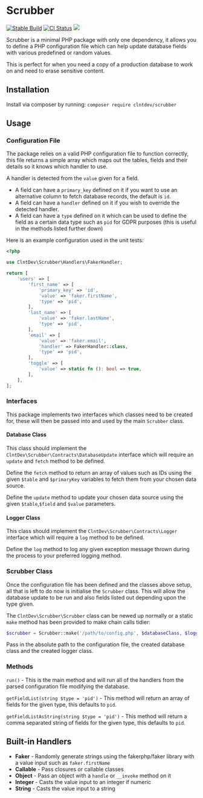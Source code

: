 # Scrubber
<p>
<a href="https://packagist.org/packages/clntdev/scrubber"><img src="https://poser.pugx.org/clntdev/scrubber/version" alt="Stable Build" /></a>
<a href="https://github.com/clnt/scrubber/actions"><img src="https://github.com/clnt/scrubber/actions/workflows/.github-actions.yml/badge.svg" alt="CI Status" /></a>
<a href="https://codecov.io/gh/clnt/scrubber"><img src="https://codecov.io/gh/clnt/scrubber/branch/production/graph/badge.svg?token=S2VO0QHCP8"/></a>
</p>
Scrubber is a minimal PHP package with only one dependency, it allows you to define a PHP configuration file which can help update database fields with various predefined or random values.

This is perfect for when you need a copy of a production database to work on and need to erase sensitive content.

## Installation

Install via composer by running: `composer require clntdev/scrubber`

## Usage

### Configuration File

The package relies on a valid PHP configuration file to function correctly, this file returns a simple array which maps out the tables, fields and their details so it knows which handler to use.

A handler is detected from the `value` given for a field.

- A field can have a `primary_key` defined on it if you want to use an alternative column to fetch database records, the default is `id`.
- A field can have a `handler` defined on it if you wish to override the detected handler.
- A field can have a `type` defined on it which can be used to define the field as a certain data type such as `pid` for GDPR purposes (this is useful in the methods listed further down)

Here is an example configuration used in the unit tests:

```php
<?php

use ClntDev\Scrubber\Handlers\FakerHandler;

return [
    'users' => [
        'first_name' => [
            'primary_key' => 'id',
            'value' => 'faker.firstName',
            'type' => 'pid',
        ],
        'last_name' => [
            'value' => 'faker.lastName',
            'type' => 'pid',
        ],
        'email' => [
            'value' => 'faker.email',
            'handler' => FakerHandler::class,
            'type' => 'pid',
        ],
        'toggle' => [
            'value' => static fn (): bool => true,
        ],
    ],
];
```

### Interfaces

This package implements two interfaces which classes need to be created for, these will then be passed into and used by the main `Scrubber` class.

#### Database Class

This class should implement the `ClntDev\Scrubber\Contracts\DatabaseUpdate` interface which will require an `update` and `fetch` method to be defined.

Define the `fetch` method to return an array of values such as IDs using the given `$table` and `$primaryKey` variables to fetch them from your chosen data source.

Define the `update` method to update your chosen data source using the given `$table`,`$field` and `$value` parameters.

#### Logger Class

This class should implement the `ClntDev\Scrubber\Contracts\Logger` interface which will require a `log` method to be defined.

Define the `log` method to log any given exception message thrown during the process to your preferred logging method.

### Scrubber Class

Once the configuration file has been defined and the classes above setup, all that is left to do now is initialise the `Scrubber` class. This will allow the database update to be run and also fields listed out depending upon the type given.

The `ClntDev\Scrubber\Scrubber` class can be newed up normally or a static `make` method has been provided to make chain calls tidier:

```php
$scrubber = Scrubber::make('/path/to/config.php', $databaseClass, $loggerClass)
```

Pass in the absolute path to the configuration file, the created database class and the created logger class.

### Methods

`run()` - This is the main method and will run all of the handlers from the parsed configuration file modifying the database.

`getFieldList(string $type = 'pid')` - This method will return an array of fields for the given type, this defaults to `pid`.

`getFieldListAsString(string $type = 'pid')` - This method will return a comma separated string of fields for the given type, this defaults to `pid`.

## Built-in Handlers

- **Faker** - Randomly generate strings using the fakerphp/faker library with a value input such as `faker.firstName`
- **Callable** - Pass closures or callable classes
- **Object** - Pass an object with a `handle` or `__invoke` method on it
- **Integer** - Casts the value input to an integer if numeric
- **String** - Casts the value input to a string


